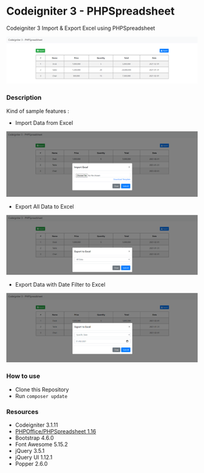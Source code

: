 # Codeigniter 3 - PHPSpreadsheet

Codeigniter 3 Import & Export Excel using PHPSpreadsheet

![Screenshot](/screenshot/1-home.png)

### Description
Kind of sample features :
- Import Data from Excel

![Screenshot](/screenshot/2-import-excel.png)

- Export All Data to Excel

![Screenshot](/screenshot/3-export-excel-all.png)

- Export Data with Date Filter to Excel

![Screenshot](/screenshot/4-export-excel-filter.png)

### How to use
- Clone this Repository
- Run ``` composer update ```

### Resources
- Codeigniter 3.1.11
- [PHPOffice/PHPSpreadsheet 1.16](https://github.com/PHPOffice/PhpSpreadsheet)
- Bootstrap 4.6.0
- Font Awesome 5.15.2
- jQuery 3.5.1
- jQuery UI 1.12.1
- Popper 2.6.0